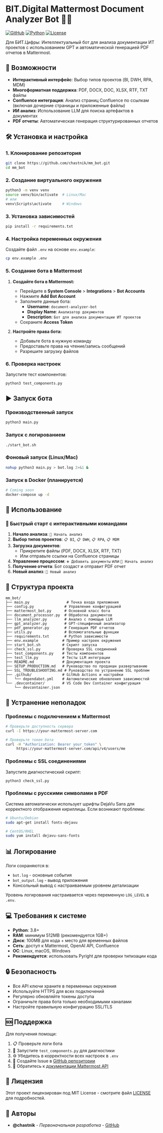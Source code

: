 # BIT.Digital Mattermost Document Analyzer Bot 🤖📄

[![GitHub](https://img.shields.io/badge/GitHub-chastnik%2Fmm__bot-blue?style=flat&logo=github)](https://github.com/chastnik/mm_bot)
[![Python](https://img.shields.io/badge/Python-3.8%2B-blue?style=flat&logo=python)](https://www.python.org/)
[![License](https://img.shields.io/badge/License-MIT-green?style=flat)](LICENSE)

Для БИТ.Цифры: Интеллектуальный бот для анализа документации ИТ проектов с использованием GPT и автоматической генерацией PDF отчетов в Mattermost.

## 🚀 Возможности

- **Интерактивный интерфейс**: Выбор типов проектов (BI, DWH, RPA, MDM)
- **Многоформатная поддержка**: PDF, DOCX, DOC, XLSX, RTF, TXT файлы
- **Confluence интеграция**: Анализ страниц Confluence по ссылкам (включая дочерние страницы и приложенные файлы)
- **ИИ анализ**: Использование LLM для поиска артефактов в документах
- **PDF отчеты**: Автоматическая генерация структурированных отчетов

## 🛠 Установка и настройка

### 1. Клонирование репозитория
```bash
git clone https://github.com/chastnik/mm_bot.git
cd mm_bot
```

### 2. Создание виртуального окружения
```bash
python3 -m venv venv
source venv/bin/activate  # Linux/Mac
# или
venv\Scripts\activate     # Windows
```

### 3. Установка зависимостей
```bash
pip install -r requirements.txt
```

### 4. Настройка переменных окружения

Создайте файл `.env` на основе `env.example`:
```bash
cp env.example .env
```

### 5. Создание бота в Mattermost

1. **Создайте бота в Mattermost:**
   - Перейдите в **System Console** > **Integrations** > **Bot Accounts**
   - Нажмите **Add Bot Account**
   - Заполните данные бота:
     - **Username**: `document-analyzer-bot`
     - **Display Name**: `Анализатор документов`
     - **Description**: `Бот для анализа документации ИТ проектов`
   - Сохраните **Access Token**

2. **Настройте права бота:**
   - Добавьте бота в нужную команду
   - Предоставьте права на чтение/запись сообщений
   - Разрешите загрузку файлов

### 6. Проверка настроек

Запустите тест компонентов:
```bash
python3 test_components.py
```

## ▶️ Запуск бота

### Производственный запуск
```bash
python3 main.py
```

### Запуск с логированием
```bash
./start_bot.sh
```

### Фоновый запуск (Linux/Mac)
```bash
nohup python3 main.py > bot.log 2>&1 &
```

### Запуск в Docker (планируется)
```bash
# Coming soon
docker-compose up -d
```

## 📖 Использование

### 🎯 Быстрый старт с интерактивными командами

1. **Начало анализа**: `🚀 Начать анализ`
2. **Выбор типов проектов**: `📋 BI`, `📋 DWH`, `📋 RPA`, `📋 MDM`
3. **Загрузка документов**: 
   - Прикрепите файлы (PDF, DOCX, XLSX, RTF, TXT)
   - Или отправьте ссылки на Confluence страницы
4. **Управление процессом**: `➕ Добавить документы` или `🔄 Начать анализ`
5. **Получение отчета**: Бот создаст и отправит PDF отчет
6. **Новый анализ**: `🚀 Новый анализ`


## 📁 Структура проекта

```
mm_bot/
├── main.py                 # Точка входа приложения
├── config.py              # Управление конфигурацией
├── mattermost_bot.py      # Основной класс бота
├── document_processor.py  # Обработка документов
├── llm_analyzer.py        # Анализ с помощью LLM
├── gpt_analyzer.py        # GPT-специфичный анализатор
├── pdf_generator.py       # Генерация PDF отчетов
├── utils.py               # Вспомогательные функции
├── requirements.txt       # Python зависимости
├── env.example           # Пример настроек окружения
├── start_bot.sh          # Скрипт запуска
├── check_ssl.py          # Проверка SSL соединений
├── test_components.py    # Тесты компонентов
├── test_llm.py           # Тесты LLM интеграции
├── README.md             # Документация проекта
├── SETUP_PRODUCTION.md   # Руководство по продакшн развертыванию
├── SSL_TROUBLESHOOTING.md # Руководство по устранению SSL проблем
├── .github/              # GitHub Actions и настройки
│   └── dependabot.yml    # Автоматические обновления зависимостей
└── .devcontainer/        # VS Code Dev Container конфигурация
    └── devcontainer.json
```

## 🔧 Устранение неполадок

### Проблемы с подключением к Mattermost
```bash
# Проверьте доступность сервера
curl -I https://your-mattermost-server.com

# Проверьте токен бота
curl -H "Authorization: Bearer your_token" \
     https://your-mattermost-server.com/api/v4/users/me
```

### Проблемы с SSL соединениями
Запустите диагностический скрипт:
```bash
python3 check_ssl.py
```

### Проблемы с русскими символами в PDF
Система автоматически использует шрифты DejaVu Sans для корректного отображения кириллицы. Если возникают проблемы:

```bash
# Ubuntu/Debian
sudo apt-get install fonts-dejavu

# CentOS/RHEL
sudo yum install dejavu-sans-fonts
```

## 📊 Логирование

Логи сохраняются в:
- `bot.log` - основные события
- `bot_output.log` - вывод приложения
- Консольный вывод с настраиваемым уровнем детализации

Уровень логирования настраивается через переменную `LOG_LEVEL` в `.env`.

## 💻 Требования к системе

- **Python**: 3.8+
- **RAM**: минимум 512MB (рекомендуется 1GB+)
- **Диск**: 100MB для кода + место для временных файлов
- **Сеть**: доступ к Mattermost, OpenAI API, Confluence
- **ОС**: Linux, macOS, Windows
- **Рекомендуется**: использовать Pyright для проверки типизации кода

## 🔒 Безопасность

- Все API ключи храните в переменных окружения
- Используйте HTTPS для всех подключений
- Регулярно обновляйте токены доступа
- Ограничьте права бота только необходимыми каналами
- Настройте правильную конфигурацию SSL/TLS

## 🆘 Поддержка

Для получения помощи:

1. 📋 Проверьте логи бота
2. 🧪 Запустите `test_components.py` для диагностики
3. ⚙️ Убедитесь в корректности всех настроек в `.env`
4. 🐛 Создайте Issue в [GitHub репозитории](https://github.com/chastnik/mm_bot/issues)
5. 💬 Обратитесь к [документации Mattermost API](https://api.mattermost.com/)

## 📄 Лицензия

Этот проект лицензирован под MIT License - смотрите файл [LICENSE](LICENSE) для подробностей.

## 🌟 Авторы

- **@chastnik** - *Первоначальная разработка* - [GitHub](https://github.com/chastnik)
